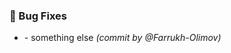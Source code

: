 ### :bug: Bug Fixes
- [](https://github.com/Farrukh-Olimov/Project-Python/commit/d621ac307fcdfabe67c330cda54338f0c9b25ede) - something else *(commit by @Farrukh-Olimov)*

